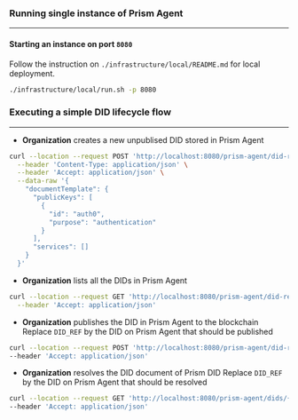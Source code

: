 ### Running single instance of Prism Agent
---

#### Starting an instance on port `8080`

Follow the instruction on `./infrastructure/local/README.md` for local deployment.

```bash
./infrastructure/local/run.sh -p 8080
```

### Executing a simple DID lifecycle flow
---

- **Organization** creates a new unpublised DID stored in Prism Agent
```bash
curl --location --request POST 'http://localhost:8080/prism-agent/did-registrar/dids' \
  --header 'Content-Type: application/json' \
  --header 'Accept: application/json' \
  --data-raw '{
    "documentTemplate": {
      "publicKeys": [
        {
          "id": "auth0",
          "purpose": "authentication"
        }
      ],
      "services": []
    }
  }'
```

- **Organization** lists all the DIDs in Prism Agent
```bash
curl --location --request GET 'http://localhost:8080/prism-agent/did-registrar/dids' \
  --header 'Accept: application/json'
```

- **Organization** publishes the DID in Prism Agent to the blockchain
Replace `DID_REF` by the DID on Prism Agent that should be published
```bash
curl --location --request POST 'http://localhost:8080/prism-agent/did-registrar/dids/{DID_REF}/publications' \
--header 'Accept: application/json'
```
- **Organization** resolves the DID document of Prism DID
Replace `DID_REF` by the DID on Prism Agent that should be resolved
```bash
curl --location --request GET 'http://localhost:8080/prism-agent/dids/{DID_REF}' \
--header 'Accept: application/json'
```
